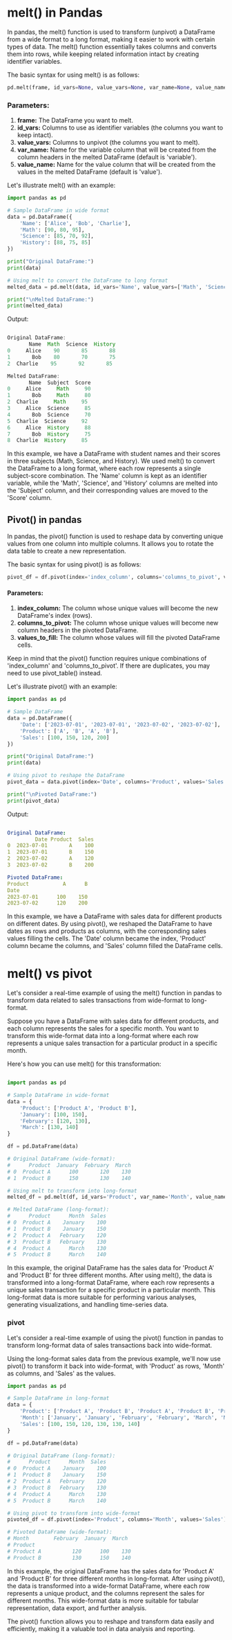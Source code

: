 # melt() in Pandas
In pandas, the melt() function is used to transform (unpivot) a DataFrame from a wide format to a long format, making it easier to work with certain types of data. The melt() function essentially takes columns and converts them into rows, while keeping related information intact by creating identifier variables.

The basic syntax for using melt() is as follows:

```python
pd.melt(frame, id_vars=None, value_vars=None, var_name=None, value_name='value')
```

### Parameters:

1. <b>frame:</b> The DataFrame you want to melt.
2. <b>id_vars:</b> Columns to use as identifier variables (the columns you want to keep intact).
3. <b>value_vars:</b> Columns to unpivot (the columns you want to melt).
4. <b>var_name:</b> Name for the variable column that will be created from the column headers in the melted DataFrame (default is 'variable').
5. <b>value_name:</b> Name for the value column that will be created from the values in the melted DataFrame (default is 'value').

Let's illustrate melt() with an example:

```python
import pandas as pd

# Sample DataFrame in wide format
data = pd.DataFrame({
    'Name': ['Alice', 'Bob', 'Charlie'],
    'Math': [90, 80, 95],
    'Science': [85, 70, 92],
    'History': [88, 75, 85]
})

print("Original DataFrame:")
print(data)

# Using melt to convert the DataFrame to long format
melted_data = pd.melt(data, id_vars='Name', value_vars=['Math', 'Science', 'History'], var_name='Subject', value_name='Score')

print("\nMelted DataFrame:")
print(melted_data)
```

Output:

```javascript

Original DataFrame:
       Name  Math  Science  History
0     Alice    90       85       88
1       Bob    80       70       75
2  Charlie    95       92       85

Melted DataFrame:
       Name  Subject  Score
0     Alice     Math     90
1       Bob     Math     80
2  Charlie     Math     95
3     Alice  Science     85
4       Bob  Science     70
5  Charlie  Science     92
6     Alice  History     88
7       Bob  History     75
8  Charlie  History     85

```
In this example, we have a DataFrame with student names and their scores in three subjects (Math, Science, and History). We used melt() to convert the DataFrame to a long format, where each row represents a single subject-score combination. The 'Name' column is kept as an identifier variable, while the 'Math', 'Science', and 'History' columns are melted into the 'Subject' column, and their corresponding values are moved to the 'Score' column.

## Pivot() in pandas
In pandas, the pivot() function is used to reshape data by converting unique values from one column into multiple columns. It allows you to rotate the data table to create a new representation.

The basic syntax for using pivot() is as follows:

```python
pivot_df = df.pivot(index='index_column', columns='columns_to_pivot', values='values_to_fill')
```

#### Parameters:

1. <b>index_column:</b> The column whose unique values will become the new DataFrame's index (rows).
2. <b>columns_to_pivot:</b> The column whose unique values will become new column headers in the pivoted DataFrame.
3. <b>values_to_fill:</b> The column whose values will fill the pivoted DataFrame cells.

Keep in mind that the pivot() function requires unique combinations of 'index_column' and 'columns_to_pivot'. If there are duplicates, you may need to use pivot_table() instead.

Let's illustrate pivot() with an example:

```python
import pandas as pd

# Sample DataFrame
data = pd.DataFrame({
    'Date': ['2023-07-01', '2023-07-01', '2023-07-02', '2023-07-02'],
    'Product': ['A', 'B', 'A', 'B'],
    'Sales': [100, 150, 120, 200]
})

print("Original DataFrame:")
print(data)

# Using pivot to reshape the DataFrame
pivot_data = data.pivot(index='Date', columns='Product', values='Sales')

print("\nPivoted DataFrame:")
print(pivot_data)
```

Output:

```yaml

Original DataFrame:
         Date Product  Sales
0  2023-07-01       A    100
1  2023-07-01       B    150
2  2023-07-02       A    120
3  2023-07-02       B    200

Pivoted DataFrame:
Product           A      B
Date                       
2023-07-01      100    150
2023-07-02      120    200
```

In this example, we have a DataFrame with sales data for different products on different dates. By using pivot(), we reshaped the DataFrame to have dates as rows and products as columns, with the corresponding sales values filling the cells. The 'Date' column became the index, 'Product' column became the columns, and 'Sales' column filled the DataFrame cells.

# melt() vs pivot
Let's consider a real-time example of using the melt() function in pandas to transform data related to sales transactions from wide-format to long-format.

Suppose you have a DataFrame with sales data for different products, and each column represents the sales for a specific month. You want to transform this wide-format data into a long-format where each row represents a unique sales transaction for a particular product in a specific month.

Here's how you can use melt() for this transformation:

```python

import pandas as pd

# Sample DataFrame in wide-format
data = {
    'Product': ['Product A', 'Product B'],
    'January': [100, 150],
    'February': [120, 130],
    'March': [130, 140]
}

df = pd.DataFrame(data)

# Original DataFrame (wide-format):
#      Product  January  February  March
# 0  Product A      100       120    130
# 1  Product B      150       130    140

# Using melt to transform into long-format
melted_df = pd.melt(df, id_vars='Product', var_name='Month', value_name='Sales')

# Melted DataFrame (long-format):
#      Product      Month  Sales
# 0  Product A    January    100
# 1  Product B    January    150
# 2  Product A   February    120
# 3  Product B   February    130
# 4  Product A      March    130
# 5  Product B      March    140
```

In this example, the original DataFrame has the sales data for 'Product A' and 'Product B' for three different months. After using melt(), the data is transformed into a long-format DataFrame, where each row represents a unique sales transaction for a specific product in a particular month. This long-format data is more suitable for performing various analyses, generating visualizations, and handling time-series data.

### pivot
Let's consider a real-time example of using the pivot() function in pandas to transform long-format data of sales transactions back into wide-format.

Using the long-format sales data from the previous example, we'll now use pivot() to transform it back into wide-format, with 'Product' as rows, 'Month' as columns, and 'Sales' as the values.

```python
import pandas as pd

# Sample DataFrame in long-format
data = {
    'Product': ['Product A', 'Product B', 'Product A', 'Product B', 'Product A', 'Product B'],
    'Month': ['January', 'January', 'February', 'February', 'March', 'March'],
    'Sales': [100, 150, 120, 130, 130, 140]
}

df = pd.DataFrame(data)

# Original DataFrame (long-format):
#      Product      Month  Sales
# 0  Product A    January    100
# 1  Product B    January    150
# 2  Product A   February    120
# 3  Product B   February    130
# 4  Product A      March    130
# 5  Product B      March    140

# Using pivot to transform into wide-format
pivoted_df = df.pivot(index='Product', columns='Month', values='Sales')

# Pivoted DataFrame (wide-format):
# Month        February  January  March
# Product
# Product A          120      100    130
# Product B          130      150    140
```

In this example, the original DataFrame has the sales data for 'Product A' and 'Product B' for three different months in long-format. After using pivot(), the data is transformed into a wide-format DataFrame, where each row represents a unique product, and the columns represent the sales for different months. This wide-format data is more suitable for tabular representation, data export, and further analysis.

The pivot() function allows you to reshape and transform data easily and efficiently, making it a valuable tool in data analysis and reporting.

